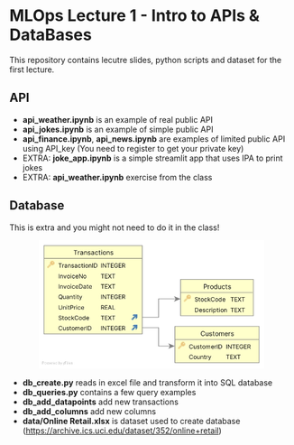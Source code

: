 # MLOps Lecture 1 - Intro to APIs & DataBases

This repository contains lecutre slides, python scripts and dataset for the first lecture. 


## API
- **api_weather.ipynb** is an example of real public API
- **api_jokes.ipynb** is an example of simple public API
- **api_finance.ipynb**, **api_news.ipynb** are examples of limited public API using API_key (You need to register to get your private key)
- EXTRA: **joke_app.ipynb** is a simple streamlit app that uses IPA to print jokes
- EXTRA: **api_weather.ipynb** exercise from the class



## Database 
This is extra and you might not need to do it in the class!

<p align="center">
  <img src="images/schema.jpg" alt="Schema" width="400"/>
</p>


- **db_create.py** reads in excel file and transform it into SQL database
- **db_queries.py** contains a few query examples
- **db_add_datapoints** add new transactions
- **db_add_columns** add new columns
- **data/Online Retail.xlsx** is dataset used to create database (https://archive.ics.uci.edu/dataset/352/online+retail)
